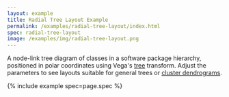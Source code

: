 ```yaml
---
layout: example
title: Radial Tree Layout Example
permalink: /examples/radial-tree-layout/index.html
spec: radial-tree-layout
image: /examples/img/radial-tree-layout.png
---
```


A node-link tree diagram of classes in a software package hierarchy, positioned in polar coordinates using Vega's [tree](../../docs/transforms/tree) transform. Adjust the parameters to see layouts suitable for general trees or [cluster dendrograms](https://en.wikipedia.org/wiki/Dendrogram).

{% include example spec=page.spec %}
